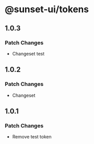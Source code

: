 # @sunset-ui/tokens

## 1.0.3

### Patch Changes

- Changeset test

## 1.0.2

### Patch Changes

- Changeset

## 1.0.1

### Patch Changes

- Remove test token
